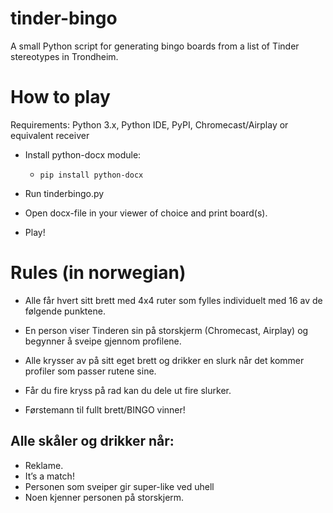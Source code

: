 # tinder-bingo
A small Python script for generating bingo boards from a list of Tinder stereotypes in Trondheim.

# How to play
Requirements: Python 3.x, Python IDE, PyPI, Chromecast/Airplay or equivalent receiver

- Install python-docx module:

  * `
pip install python-docx
`

- Run tinderbingo.py
- Open docx-file in your viewer of choice and print board(s).
- Play!


# Rules (in norwegian)

-	Alle får hvert sitt brett med 4x4 ruter som fylles individuelt med 16 av de følgende punktene.
-	En person viser Tinderen sin på storskjerm (Chromecast, Airplay) og begynner å sveipe gjennom profilene.
-	Alle krysser av på sitt eget brett og drikker en slurk når det kommer profiler som passer rutene sine.
-	Får du fire kryss på rad kan du dele ut fire slurker.

-	Førstemann til fullt brett/BINGO vinner!


## Alle skåler og drikker når:
-	Reklame.
-	It’s a match!
- Personen som sveiper gir super-like ved uhell
- Noen kjenner personen på storskjerm.
